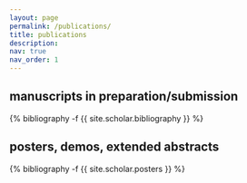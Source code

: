 ```yaml
---
layout: page
permalink: /publications/
title: publications
description:
nav: true
nav_order: 1
---
```


<!-- _pages/publications.md -->

## manuscripts in preparation/submission

<div class="publications">

{% bibliography -f {{ site.scholar.bibliography }} %}

</div>

## posters, demos, extended abstracts

<div class="publications">

{% bibliography -f {{ site.scholar.posters }} %}

</div>
